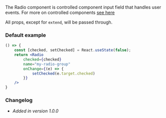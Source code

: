 The Radio component is controlled component input field that handles user events.
For more on controlled components [see here](https://reactjs.org/docs/forms.html#controlled-components)

All props, except for `extend`, will be passed through.

### Default example

```jsx live=true
() => {
	const [checked, setChecked] = React.useState(false);
	return <Radio
		checked={checked}
		name="my-radio-group"
		onChange={(e) => {
			setChecked(e.target.checked)
		}}
	/>
}
```

### Changelog

- *Added in version 1.0.0*